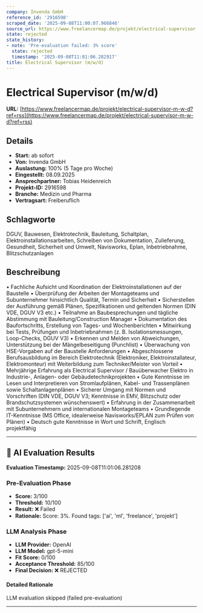 ```yaml
---
company: Invenda GmbH
reference_id: '2916598'
scraped_date: '2025-09-08T11:00:07.966846'
source_url: https://www.freelancermap.de/projekt/electrical-supervisor-m-w-d?ref=rss
state: rejected
state_history:
- note: 'Pre-evaluation failed: 3% score'
  state: rejected
  timestamp: '2025-09-08T11:01:06.282917'
title: Electrical Supervisor (m/w/d)
---
```



# Electrical Supervisor (m/w/d)
**URL:** [https://www.freelancermap.de/projekt/electrical-supervisor-m-w-d?ref=rss](https://www.freelancermap.de/projekt/electrical-supervisor-m-w-d?ref=rss)
## Details
- **Start:** ab sofort
- **Von:** Invenda GmbH
- **Auslastung:** 100% (5 Tage pro Woche)
- **Eingestellt:** 08.09.2025
- **Ansprechpartner:** Tobias Heidenreich
- **Projekt-ID:** 2916598
- **Branche:** Medizin und Pharma
- **Vertragsart:** Freiberuflich

## Schlagworte
DGUV, Bauwesen, Elektrotechnik, Bauleitung, Schaltplan, Elektroinstallationsarbeiten, Schreiben von Dokumentation, Zulieferung, Gesundheit, Sicherheit und Umwelt, Navisworks, Eplan, Inbetriebnahme, Blitzschutzanlagen

## Beschreibung
• Fachliche Aufsicht und Koordination der Elektroinstallationen auf der Baustelle
• Überprüfung der Arbeiten der Montageteams und Subunternehmer hinsichtlich Qualität, Termin und Sicherheit
• Sicherstellen der Ausführung gemäß Plänen, Spezifikationen und geltenden Normen (DIN VDE, DGUV V3 etc.)
• Teilnahme an Baubesprechungen und tägliche Abstimmung mit Bauleitung/Construction Manager
• Dokumentation des Baufortschritts, Erstellung von Tages- und Wochenberichten
• Mitwirkung bei Tests, Prüfungen und Inbetriebnahmen (z. B. Isolationsmessungen, Loop-Checks, DGUV V3)
• Erkennen und Melden von Abweichungen, Unterstützung bei der Mängelbeseitigung (Punchlist)
• Überwachung von HSE-Vorgaben auf der Baustelle
Anforderungen
• Abgeschlossene Berufsausbildung im Bereich Elektrotechnik (Elektroniker, Elektroinstallateur, Elektromonteur) mit Weiterbildung zum Techniker/Meister von Vorteil
• Mehrjährige Erfahrung als Electrical Supervisor / Bauüberwacher Elektro in Industrie-, Anlagen- oder Gebäudetechnikprojekten
• Gute Kenntnisse im Lesen und Interpretieren von Stromlaufplänen, Kabel- und Trassenplänen sowie Schaltanlagenplänen
• Sicherer Umgang mit Normen und Vorschriften (DIN VDE, DGUV V3; Kenntnisse in EMV, Blitzschutz oder Brandschutzsystemen wünschenswert)
• Erfahrung in der Zusammenarbeit mit Subunternehmern und internationalen Montageteams
• Grundlegende IT-Kenntnisse (MS Office, idealerweise Navisworks/EPLAN zum Prüfen von Plänen)
• Deutsch gute Kenntnisse in Wort und Schrift, Englisch projektfähig

---

## 🤖 AI Evaluation Results

**Evaluation Timestamp:** 2025-09-08T11:01:06.281208

### Pre-Evaluation Phase
- **Score:** 3/100
- **Threshold:** 10/100
- **Result:** ❌ Failed
- **Rationale:** Score: 3%. Found tags: ['ai', 'ml', 'freelance', 'projekt']

### LLM Analysis Phase
- **LLM Provider:** OpenAI
- **LLM Model:** gpt-5-mini
- **Fit Score:** 0/100
- **Acceptance Threshold:** 85/100
- **Final Decision:** ❌ REJECTED

#### Detailed Rationale
LLM evaluation skipped (failed pre-evaluation)

---
